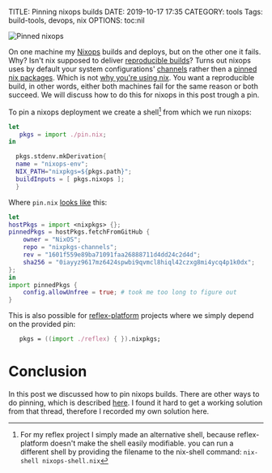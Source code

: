 TITLE: Pinning nixops builds
DATE: 2019-10-17 17:35
CATEGORY: tools
Tags: build-tools, devops, nix
OPTIONS: toc:nil


![Pinned nixops](/images/2019/pinned-nixos.png)

On one machine my [Nixops](https://nixos.org/nixops/) builds and deploys, but on the other one it fails. Why?
Isn't nix supposed to deliver [reproducible builds](https://www.software.ac.uk/blog/2017-10-05-reproducible-environments-nix)?
Turns out nixops uses by default your system
configurations' [channels](https://github.com/NixOS/nixops/issues/736#issuecomment-333399151)
rather then a [pinned nix packages](https://vaibhavsagar.com/blog/2018/05/27/quick-easy-nixpkgs-pinning/).
Which is not [why you're using nix](https://medium.com/@ejpcmac/about-using-nix-in-my-development-workflow-12422a1f2f4c).
You want a reproducible build, in other words,
either both machines fail for the same reason or both succeed.
We will discuss how to do this for nixops in this post trough a pin.

To pin a nixops deployment we create a shell[^alternative] from which we run nixops:
[^alternative]: For my reflex project I simply made an alternative shell,
             because reflex-platform doesn't make the shell easily modifiable.
             you can run a different shell by providing the filename to the nix-shell command:
              `nix-shell nixops-shell.nix`

```nix
let
   pkgs = import ./pin.nix;
in

  pkgs.stdenv.mkDerivation{
  name = "nixops-env";
  NIX_PATH="nixpkgs=${pkgs.path}";
  buildInputs = [ pkgs.nixops ];
  }
```

Where `pin.nix` [looks like](https://nixos.wiki/wiki/FAQ/Pinning_Nixpkgs) this:
```nix
let 
hostPkgs = import <nixpkgs> {};
pinnedPkgs = hostPkgs.fetchFromGitHub {
    owner = "NixOS";
    repo = "nixpkgs-channels";
    rev = "1601f559e89ba71091faa26888711d4dd24c2d4d";
    sha256 = "0iayyz9617mz6424spwbi9qvmcl8hiql42czxg8mi4ycq4p1k0dx";
};
in
import pinnedPkgs {
    config.allowUnfree = true; # took me too long to figure out
}
```

This is also possible for [reflex-platform](https://github.com/reflex-frp/reflex-platform)
projects where we simply depend on the provided pin:
```nix
   pkgs = ((import ./reflex) { }).nixpkgs;
```

# Conclusion
In this post we discussed how to pin nixops builds.
There are other ways to do pinning, which is
described [here](https://discourse.nixos.org/t/nixops-pinning-nixpkgs/734).
I found it hard to get a working solution from that thread, 
therefore I recorded my own solution here.
